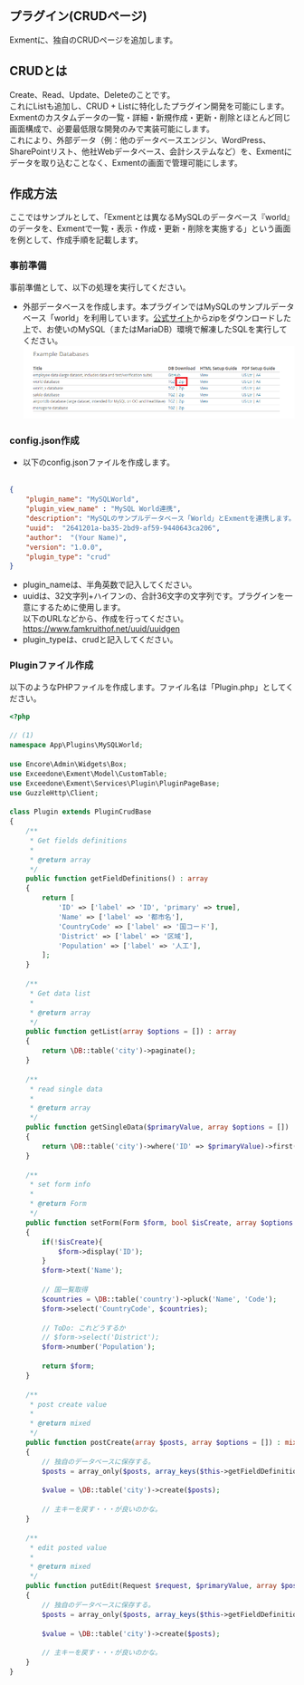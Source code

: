 ## プラグイン(CRUDページ)
Exmentに、独自のCRUDページを追加します。  

## CRUDとは
Create、Read、Update、Deleteのことです。  
これにListも追加し、CRUD + Listに特化したプラグイン開発を可能にします。  
Exmentのカスタムデータの一覧・詳細・新規作成・更新・削除とほとんど同じ画面構成で、必要最低限な開発のみで実装可能にします。  
これにより、外部データ（例：他のデータベースエンジン、WordPress、SharePointリスト、他社Webデータベース、会計システムなど）を、Exmentにデータを取り込むことなく、Exmentの画面で管理可能にします。  


## 作成方法
ここではサンプルとして、「Exmentとは異なるMySQLのデータベース『world』のデータを、Exmentで一覧・表示・作成・更新・削除を実施する」という画面を例として、作成手順を記載します。  

### 事前準備
事前準備として、以下の処理を実行してください。
- 外部データベースを作成します。本プラグインではMySQLのサンプルデータベース「world」を利用しています。[公式サイト](https://dev.mysql.com/doc/index-other.html)からzipをダウンロードした上で、お使いのMySQL（またはMariaDB）環境で解凍したSQLを実行してください。
![MySQLダウンロード画面](img/plugin/plugin_event1.png)  


### config.json作成
- 以下のconfig.jsonファイルを作成します。  

~~~ json

{
    "plugin_name": "MySQLWorld",
    "plugin_view_name" : "MySQL World連携",
    "description": "MySQLのサンプルデータベース「World」とExmentを連携します。",
    "uuid":  "2641201a-ba35-2bd9-af59-9440643ca206",
    "author":  "(Your Name)",
    "version": "1.0.0",
    "plugin_type": "crud"
}

~~~

- plugin_nameは、半角英数で記入してください。
- uuidは、32文字列+ハイフンの、合計36文字の文字列です。プラグインを一意にするために使用します。  
以下のURLなどから、作成を行ってください。  
https://www.famkruithof.net/uuid/uuidgen
- plugin_typeは、crudと記入してください。  

### Pluginファイル作成
以下のようなPHPファイルを作成します。ファイル名は「Plugin.php」としてください。


~~~ php
<?php

// (1)
namespace App\Plugins\MySQLWorld;

use Encore\Admin\Widgets\Box;
use Exceedone\Exment\Model\CustomTable;
use Exceedone\Exment\Services\Plugin\PluginPageBase;
use GuzzleHttp\Client;

class Plugin extends PluginCrudBase
{
    /**
     * Get fields definitions
     *
     * @return array
     */
    public function getFieldDefinitions() : array
    {
        return [
            'ID' => ['label' => 'ID', 'primary' => true],
            'Name' => ['label' => '都市名'],
            'CountryCode' => ['label' => '国コード'],
            'District' => ['label' => '区域'],
            'Population' => ['label' => '人工'],
        ];
    }

    /**
     * Get data list
     *
     * @return array
     */
    public function getList(array $options = []) : array
    {
        return \DB::table('city')->paginate();
    }

    /**
     * read single data
     *
     * @return array
     */
    public function getSingleData($primaryValue, array $options = []) : array
    {
        return \DB::table('city')->where('ID' => $primaryValue)->first();
    }

    /**
     * set form info
     *
     * @return Form
     */
    public function setForm(Form $form, bool $isCreate, array $options = []) : Form
    {
        if(!$isCreate){
            $form->display('ID');    
        }
        $form->text('Name');

        // 国一覧取得
        $countries = \DB::table('country')->pluck('Name', 'Code');
        $form->select('CountryCode', $countries);
        
        // ToDo: これどうするか
        // $form->select('District');
        $form->number('Population');

        return $form;
    }
    
    /**
     * post create value
     *
     * @return mixed
     */
    public function postCreate(array $posts, array $options = []) : mixed
    {
        // 独自のデータベースに保存する。
        $posts = array_only($posts, array_keys($this->getFieldDefinitions()));
        
        $value = \DB::table('city')->create($posts);

        // 主キーを戻す・・・が良いのかな。
    }

    /**
     * edit posted value
     *
     * @return mixed
     */
    public function putEdit(Request $request, $primaryValue, array $posts, array $options = []) : mixed
    {
        // 独自のデータベースに保存する。
        $posts = array_only($posts, array_keys($this->getFieldDefinitions()));
        
        $value = \DB::table('city')->create($posts);

        // 主キーを戻す・・・が良いのかな。
    }
}
~~~
